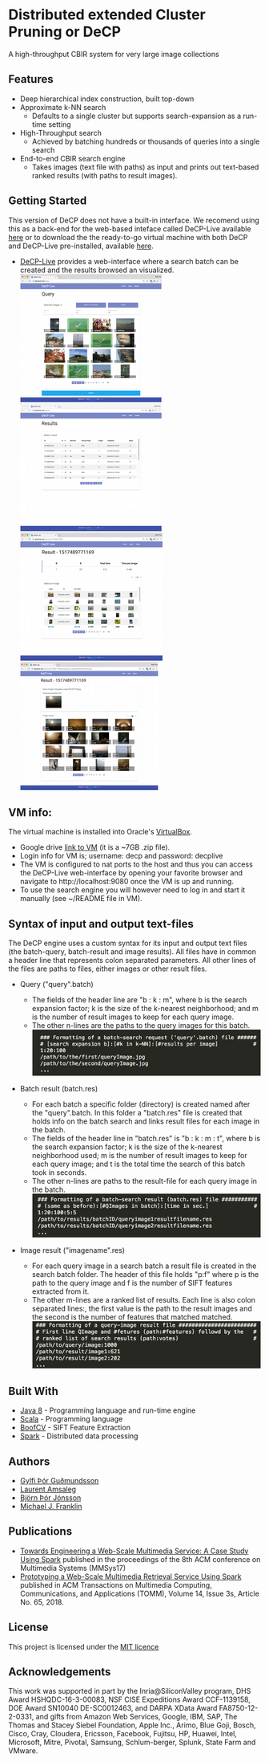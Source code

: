 # Distributed extended Cluster Pruning or DeCP 

A high-throughput CBIR system for very large image collections

## Features
* Deep hierarchical index construction, built top-down
* Approximate k-NN search 
  * Defaults to a single cluster but supports search-expansion as a run-time setting
* High-Throughput search 
  * Achieved by batching hundreds or thousands of queries into a single search
* End-to-end CBIR search engine 
	* Takes images (text file with paths) as input and prints out text-based ranked results (with paths to result images).

## Getting Started

This version of DeCP does not have a built-in interface. We recomend using this as a back-end for the web-based inteface called DeCP-Live available [here](https://github.com/elgerpus/DeCP-Live/) or to download the the ready-to-go virtual machine with both DeCP and DeCP-Live pre-installed, available [here](https://drive.google.com/open?id=1Lqx7kxWMlpRCY1b9slrH0mt_pVT9-p4f). 
* [DeCP-Live](http://github.com/elgerpus/DeCP-Live/) provides a web-interface where a search batch can be created and the results browsed an visualized.\
		  ![DeCP-Live submitting a batch query](img/decplive_submitbatch2.png) 
		  ![DeCP-Live browsing all batch results](img/decplive_batchresultlist2.png)
 		  ![DeCP-Live results for a single batch](img/decplive_resultbatch2.png) 
		  ![DeCP-Live results for a single query image](img/decplive_resultqueryimage2.png)


## VM info: 

The virtual machine is installed into Oracle's [VirtualBox](https://www.virtualbox.org/).
 * Google drive [link to VM](https://drive.google.com/open?id=1Lqx7kxWMlpRCY1b9slrH0mt_pVT9-p4f) (it is a ~7GB .zip file).
 * Login info for VM is; username: decp and password: decplive
 * The VM is configured to nat ports to the host and thus you can access the DeCP-Live web-interface by opening your favorite browser and navigate to http://localhost:9080 once the VM is up and running. 
 * To use the search engine you will however need to log in and start it manually (see ~/README file in VM).


## Syntax of input and output text-files

The DeCP engine uses a custom syntax for its input and output text files (the batch-query, batch-result and image results).
All files have in common a header line that represents colon separated parameters. All other lines of the files are paths to files, either images or other result files.  

* Query ("query".batch) 
  * The fields of the header line are "b : k : m", where b is the search expansion factor; k is the size of the k-nearest neighborhood; and m is the number of result images to keep for each query image.
  * The other n-lines are the paths to the query images for this batch.\
   ![Query batch configuration](img/query_batch.png)
  
* Batch result (batch.res)
  * For each batch a specific folder (directory) is created named after the "query".batch. In this folder a "batch.res" file is created that holds info on the batch search and links result files for each image in the batch. 
  * The fields of the header line in "batch.res" is "b : k : m : t", where b is the search expansion factor; k is the size of the k-nearest neighborhood used; m is the number of result images to keep for each query image; and t is the total time the search of this batch took in seconds. 
  * The other n-lines are paths to the result-file for each query image in the batch.\
  ![Query batch results](img/batch_res.png)

* Image result ("imagename".res)
  * For each query image in a search batch a result file is created in the search batch folder. The header of this file holds "p:f" where p is the path to the query image and f is the number of SIFT features extracted from it.
  * The other m-lines are a ranked list of results. Each line is also colon separated lines:, the first value is the path to the result images and the second is the number of features that matched matched.\
  ![Query image result](img/queryimage_res.png)


## Built With

* [Java 8](http://www.oracle.com/technetwork/java/javase/overview/index.html) - Programming language and run-time engine
* [Scala](https://www.scala-lang.org/) - Programming language 
* [BoofCV](https://boofcv.org/) - SIFT Feature Extraction
* [Spark](https://spark.apache.org/) - Distributed data processing
   

## Authors

* [Gylfi Þór Guðmundsson](http://www.ru.is/starfsfolk/gylfig/)
* [Laurent Amsaleg](http://people.rennes.inria.fr/Laurent.Amsaleg/)
* [Björn Þór Jónsson](https://www.ru.is/faculty/bjorn/)
* [Michael J. Franklin](https://cs.uchicago.edu/directory/michael-franklin/)

## Publications

* [Towards Engineering a Web-Scale Multimedia Service: A Case Study Using Spark](https://hal.inria.fr/hal-01416089/document) published in the proceedings of the 8th ACM conference on Multimedia Systems (MMSys17)
* [Prototyping a Web-Scale Multimedia Retrieval Service Using Spark](https://dl.acm.org/citation.cfm?id=3209662) published in ACM Transactions on Multimedia Computing, Communications, and Applications (TOMM), Volume 14, Issue 3s, Article No. 65, 2018.

## License

This project is licensed under the [MIT licence](LICENSE.md)

## Acknowledgements

This work was supported in part by the Inria@SiliconValley program, DHS Award HSHQDC-16-3-00083, NSF CISE Expeditions Award CCF-1139158, DOE Award SN10040 DE-SC0012463, and DARPA XData Award FA8750-12-2-0331, and gifts from Amazon Web Services, Google, IBM, SAP, The Thomas and Stacey Siebel Foundation, Apple Inc., Arimo, Blue Goji, Bosch, Cisco, Cray, Cloudera, Ericsson, Facebook, Fujitsu, HP, Huawei, Intel, Microsoft, Mitre, Pivotal, Samsung, Schlum\-berger, Splunk, State Farm and VMware.
